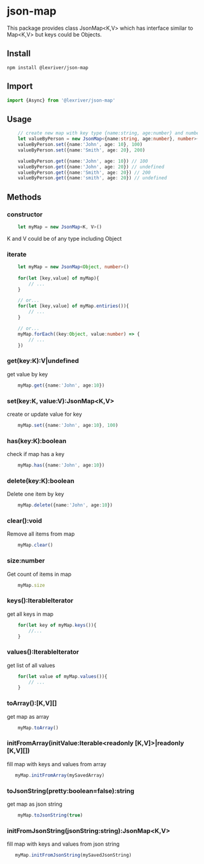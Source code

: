 # json-map

This package provides class JsonMap<K,V> which has interface similar to Map<K,V> but keys could be Objects.

## Install

`npm install @lexriver/json-map`

## Import

```typescript
import {Async} from '@lexriver/json-map'
```

## Usage

```typescript
    // create new map with key type {name:string, age:number} and number as a value
    let valueByPerson = new JsonMap<{name:string, age:number}, number>()
    valueByPerson.set({name:'John', age: 10}, 100)
    valueByPerson.set({name:'Smith', age: 20}, 200)

    valueByPerson.get({name:'John', age: 10}) // 100
    valueByPerson.get({name:'John', age: 20}) // undefined
    valueByPerson.get({name:'Smith', age: 20}) // 200
    valueByPerson.get({name:'smith', age: 20}) // undefined

```

## Methods

### constructor

```typescript
    let myMap = new JsonMap<K, V>()
```

K and V could be of any type including Object

### iterate

```typescript
    let myMap = new JsonMap<Object, number>()
    
    for(let [key,value] of myMap){
        // ...
    }

    // or...
    for(let [key,value] of myMap.entiries()){
        // ...
    }

    // or...
    myMap.forEach((key:Object, value:number) => {
        // ...
    })

```




### get(key:K):V|undefined

get value by key

```typescript
    myMap.get({name:'John', age:10})
```

### set(key:K, value:V):JsonMap<K,V>

create or update value for key

```typescript
    myMap.set({name:'John', age:10}, 100)
```


### has(key:K):boolean

check if map has a key

```typescript
    myMap.has({name:'John', age:10})
```

### delete(key:K):boolean

Delete one item by key

```typescript
    myMap.delete({name:'John', age:10})
```

### clear():void

Remove all items from map

```typescript
    myMap.clear()
```

### size:number

Get count of items in map

```typescript
    myMap.size
```




### keys():IterableIterator<K>

get all keys in map

```typescript
    for(let key of myMap.keys()){
        //...
    }
```

### values():IterableIterator<V>

get list of all values

```typescript
    for(let value of myMap.values()){
        // ...
    }
```

### toArray():[K,V][]

get map as array

```typescript
    myMap.toArray()
```

### initFromArray(initValue:Iterable<readonly [K,V]>|readonly [K,V][])

 fill map with keys and values from array

 ```typescript
    myMap.initFromArray(mySavedArray)
 ```


### toJsonString(pretty:boolean=false):string

get map as json string

```typescript
    myMap.toJsonString(true)
```

### initFromJsonString(jsonString:string):JsonMap<K,V>

fill map with keys and values from json string
 
 ```typescript
    myMap.initFromJsonString(mySavedJsonString)
 ```

 